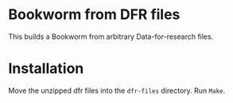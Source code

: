 # Bookworm from DFR files


This builds a Bookworm from arbitrary Data-for-research files.



# Installation

Move the unzipped dfr files into the `dfr-files` directory. Run `Make`.


